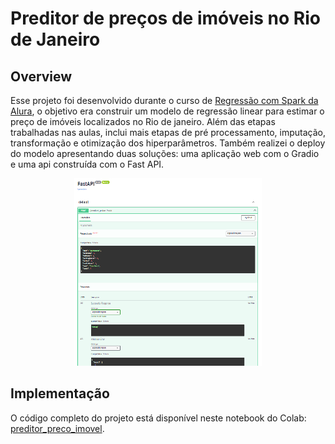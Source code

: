 # Preditor de preços de imóveis no Rio de Janeiro

## Overview

Esse projeto foi desenvolvido durante o curso de [Regressão com Spark da Alura](https://cursos.alura.com.br/course/spark-trabalhando-regressao), o objetivo era construir um modelo de regressão linear para estimar o preço de imóveis localizados no Rio de janeiro. Além das etapas trabalhadas nas aulas, inclui mais etapas de pré processamento, imputação, transformação e otimização dos hiperparâmetros. Também realizei o deploy do modelo apresentando duas soluções: uma aplicação web com o Gradio e uma api construída com o Fast API.

<p align="center">
  <img width="300" height="300" src="https://github.com/kamillafsilva/preditor_preco_imovel/blob/main/assets/api.PNG">
</p>

## Implementação
O código completo do projeto está disponível neste notebook do Colab: [preditor_preco_imovel](https://colab.research.google.com/drive/1lRmU1rikSBklCMxb4nz8amrKueWTt-Mu?usp=sharing).
